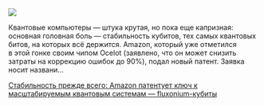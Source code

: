 <!--2025-07-01 12:42:40-->
<div class="yb">
  <div class="rss habr"><img src="https://habrastorage.org/getpro/habr/upload_files/13b/a4b/d6e/13ba4bd6e31122f29d963a9e3b10d24b.png" /><p>Квантовые компьютеры&nbsp;— штука крутая, но&nbsp;пока еще капризная: основная головная боль&nbsp;— стабильность кубитов, тех самых квантовых битов, на&nbsp;которых всё держится. Amazon, который уже отметился в&nbsp;этой гонке своим чипом Ocelot (заявлено, что&nbsp;он может снизить затраты на&nbsp;коррекцию ошибок до 90%), подал новый патент. Заявка носит названи... <p class="titl"><a href="https://habr.com/ru/companies/bothub/news/923920/?utm_source=habrahabr&utm_medium=rss&utm_campaign=923920">Стабильность прежде всего: Amazon патентует ключ к масштабируемым квантовым системам — fluxonium-кубиты</a></p></div>
</div>
